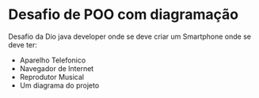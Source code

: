 # Desafio de POO com diagramação

Desafio da Dio java developer onde se deve criar um Smartphone onde se deve ter:

 - Aparelho Telefonico
 - Navegador de Internet
 - Reprodutor Musical
 - Um diagrama do projeto